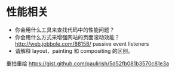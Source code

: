 # 性能相关

* 你会用什么工具来查找代码中的性能问题？
* 你会用什么方式来增强网站的页面滚动效能？
http://web.jobbole.com/86158/
passive event listeners
* 请解释 layout、painting 和 compositing 的区别。

重拍重绘
https://gist.github.com/paulirish/5d52fb081b3570c81e3a


